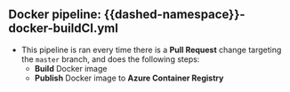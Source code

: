 
## Docker pipeline: {{dashed-namespace}}-docker-buildCI.yml

 - This pipeline is ran every time there is a **Pull Request** change targeting the `master` branch, and does the following steps:
	- **Build** Docker image
	- **Publish** Docker image to **Azure Container Registry**
